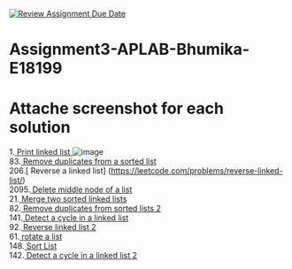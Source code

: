 [![Review Assignment Due Date](https://classroom.github.com/assets/deadline-readme-button-22041afd0340ce965d47ae6ef1cefeee28c7c493a6346c4f15d667ab976d596c.svg)](https://classroom.github.com/a/Hki4BhEK)
# Assignment3-APLAB-Bhumika-E18199 
# Attache screenshot for each solution
1.[ Print linked list ]( https://www.geeksforgeeks.org/problems/print-linked-list-elements/0) ![image](https://github.com/user-attachments/assets/b8a13ed9-a1e8-448a-ba29-8357234a4ef5)
<br>
83.[ Remove duplicates from a sorted list]( https://leetcode.com/problems/remove-duplicates-from-sorted-list/description/)<br>
206.[ Reverse a linked list] (https://leetcode.com/problems/reverse-linked-list/)<br>
2095.[ Delete middle node of a list]( https://leetcode.com/problems/delete-the-middle-node-of-a-linked-list/description/)<br>
21.[ Merge two sorted linked lists]( https://leetcode.com/problems/merge-two-sorted-lists/description/)<br>
82.[ Remove duplicates from sorted lists 2]( https://leetcode.com/problems/remove-duplicates-from-sorted-list-ii/description/)<br>
141.[ Detect a cycle in a linked list]( https://leetcode.com/problems/linked-list-cycle/description/)<br>
92.[ Reverse linked list 2]( https://leetcode.com/problems/reverse-linked-list-ii/description/)<br>
61.[ rotate a list]( https://leetcode.com/problems/rotate-list/description/)<br>
148.[ Sort List]( https://leetcode.com/problems/sort-list/description/)<br>
142.[ Detect a cycle in a linked list 2]( https://leetcode.com/problems/linked-list-cycle-ii/description/)<br>

